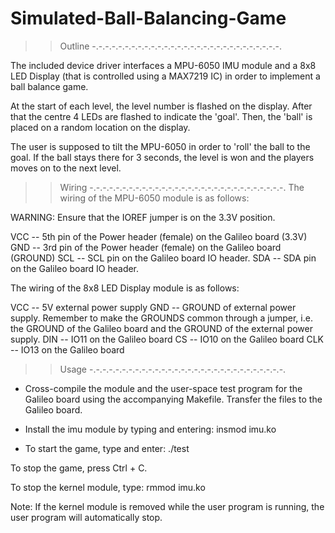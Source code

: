 # Simulated-Ball-Balancing-Game

>> Outline  -.-.-.-.-.-.-.-.-.-.-.-.-.-.-.-.-.-.-.-.-.-.-.-.-.-.-.-.-.

The included device driver interfaces a MPU-6050 IMU module and a 8x8 LED Display (that is controlled using a MAX7219 IC) in order to implement a ball balance game.

At the start of each level, the level number is flashed on the display. After that the centre 4 LEDs are flashed to indicate the 'goal'. Then, the 'ball' is placed on a random location on the display.

The user is supposed to tilt the MPU-6050 in order to 'roll' the ball to the goal. If the ball stays there for 3 seconds, the level is won and the players moves on to the next level.

>> Wiring -.-.-.-.-.-.-.-.-.-.-.-.-.-.-.-.-.-.-.-.-.-.-.-.-.-.-.-.-.-.
The wiring of the MPU-6050 module is as follows:

WARNING: Ensure that the IOREF jumper is on the 3.3V position.

VCC -- 5th pin of the Power header (female) on the Galileo board (3.3V)
GND -- 3rd pin of the Power header (female) on the Galileo board (GROUND)
SCL -- SCL pin on the Galileo board IO header.
SDA -- SDA pin on the Galileo board IO header.


The wiring of the 8x8 LED Display module is as follows:

VCC -- 5V external power supply
GND -- GROUND of external power supply. Remember to make the GROUNDS common through a jumper, i.e. the GROUND of the Galileo board and the GROUND of the external power supply.
DIN -- IO11 on the Galileo board
CS -- IO10 on the Galileo board
CLK -- IO13 on the Galileo board

>> Usage -.-.-.-.-.-.-.-.-.-.-.-.-.-.-.-.-.-.-.-.-.-.-.-.-.-.-.-.-.-.
- Cross-compile the module and the user-space test program for the Galileo board using the accompanying Makefile. Transfer the files to the Galileo board.

- Install the imu module by typing and entering: insmod imu.ko

- To start the game, type and enter: ./test

To stop the game, press Ctrl + C.

To stop the kernel module, type: rmmod imu.ko

Note: If the kernel module is removed while the user program is running, the user program will automatically stop.
